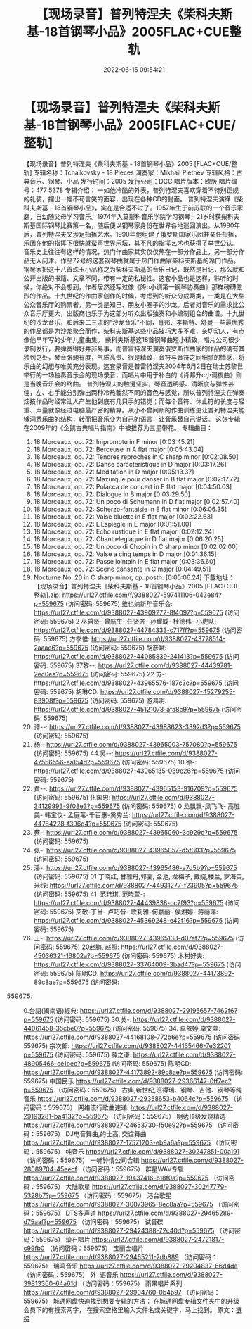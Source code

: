 ﻿---
title: 【现场录音】普列特涅夫《柴科夫斯基-18首钢琴小品》2005FLAC+CUE整轨
date: 2022-06-15 09:54:21
categories: 古典音乐、新世纪、纯音雅乐
tags: 纯音雅乐
---
# 【现场录音】普列特涅夫《柴科夫斯基-18首钢琴小品》2005[FLAC+CUE/整轨]

【现场录音】普列特涅夫《柴科夫斯基 -
18首钢琴小品》2005 [FLAC+CUE/整轨]
专辑名称：Tchaikovsky - 18
Pieces
演奏家：Mikhail
Pletnev
专辑风格：古典音乐、钢琴、小品
发行时间：2005
发行公司：DGG
唱片版本：欧版
唱片编号：477 5378
专辑介绍：
一如他冷酷的外表，普列特涅夫喜欢穿着不特别正规的礼装，摆出一幅不苟言笑的面容，出现在各种CD的封面。
普列特涅夫演绎《柴科夫斯基 -
18首钢琴小品》，实在是合适不过了。1957年生于前苏联的一个音乐家庭，自幼随父母学习音乐。1974年入莫斯科音乐学院学习钢琴，21岁时获柴科夫斯基国际钢琴比赛第一名，随后便以钢琴家身份在世界各地巡回演出。从1980年后，普列特涅夫又涉足指挥艺术。1990年他组建了俄罗斯国家乐团并亲任指挥，乐团在他的指挥下很快就蜚声世界乐坛，其不凡的指挥艺术也获得了举世公认。
音乐史上往往有这样的情况，热门作曲家其实仅仅热在一部分作品上，另一部分作品无人问津。作品72号的这套钢琴曲就属于热门作曲家柴科夫斯基的冷门作品。钢琴家把这十八首珠玉小品称之为柴科夫斯基的音乐日记，既然是日记，那么就和公开出版的书籍、文章不同，带有一定的私秘性。这套小品也是这样，聆听的时候，你绝对不会想到，作者居然还写过像《降b小调第一钢琴协奏曲》那样磅礴激烈的作品。十九世纪的作曲家创作的时候，考虑到的听众分成两类，一类是在大型公众音乐厅的购票者，另一类是知己、朋友小圈子的沙龙。后者对音乐的需求比公众音乐厅更大，出版商也乐于为这部分听众出版独奏和小编制组合的曲谱。十九世纪的沙龙音乐，和后来二三流的“沙龙音乐”不同，肖邦、李斯特、舒曼一些最优秀的作品都是为沙龙聚会而作，柴科夫斯基这些小品技巧大多不难，亲切动人，有点像他早年写的少年儿童曲集。
柴科夫斯基这18首钢琴曲短小精致，唱片公司很少录制发行，要弹奏得好并非易事，而普雷特涅夫演奏俄罗斯作曲家的作品的确有其独到之处，琴音张驰有度，气质高贵、很是精致，音符与音符之间细腻的情感，将乐曲的幻想与唯美充分表现。这套录音是普雷特涅夫2004年6月2日在瑞士苏黎世举行的一场独奏音乐会的现场录音，而唱片中用于补白的《肖邦升c小调夜曲》则是当晚音乐会的终曲。
普列特涅夫的触键坚实，琴音透明感、清晰度与弹性甚佳，左、右手能分别弹出两种冷热截然不同的音色与感觉，所以普列特涅夫在弹奏炫技作品时经常让人产生他到底有几只手的错觉；而每个音符、休止符的长度与轻重、声量就像经过电脑最严密的精算。从小不曾间断的作曲训练更让普列特涅夫能够洞悉乐曲的结构，转而把音乐变为自己的语言，让音乐替自己说话。
这张专辑在2009年的《企鹅古典唱片指南》中被推荐为三星带花。
专辑曲目：
01. 18 Morceaux, op. 72:
Impromptu in F minor
[0:03:45.21]
02. 18 Morceaux, op. 72:
Berceuse in A flat major
[0:05:43.04]
03. 18 Morceaux, op. 72:
Tendres reproches in C sharp minor
[0:02:08.50]
04. 18 Morceaux, op. 72: Danse
caracteristique in D major
[0:03:17.26]
05. 18 Morceaux, op. 72:
Meditation in D major
[0:05:13.37]
06. 18 Morceaux, op. 72:
Mazurque pour danser in B flat major
[0:02:17.72]
07. 18 Morceaux, op. 72:
Polacca de concert in E flat major
[0:04:50.03]
08. 18 Morceaux, op. 72:
Dialogue in B major
[0:03:29.50]
09. 18 Morceaux, op. 72: Un
poco di Schumann in D flat major
[0:02:57.40]
10. 18 Morceaux, op. 72:
Scherzo-fantaisie in E flat minor
[0:06:06.35]
11. 18 Morceaux, op. 72: Valse
bluette in E flat major
[0:02:22.63]
12. 18 Morceaux, op. 72:
L'Espiegle in E major
[0:01:51.00]
13. 18 Morceaux, op. 72: Echo
rustique in E flat major
[0:02:12.24]
14. 18 Morceaux, op. 72: Chant
elegiaque in D flat major
[0:06:20.25]
15. 18 Morceaux, op. 72: Un
poco di Chopin in C sharp minor
[0:02:02.00]
16. 18 Morceaux, op. 72: Valse
a cinq temps in D major
[0:01:36.15]
17. 18 Morceaux, op. 72: Passe
lointain in E flat major
[0:03:36.60]
18. 18 Morceaux, op. 72: Scene
dansante in C major
[0:04:49.51]
19. Nocturne No. 20 in C sharp
minor, op. posth.
[0:05:06.24]
下载地址：
【现场录音】普列特涅夫《柴科夫斯基 - 18首钢琴小品》2005 [FLAC+CUE整轨].zip: https://url27.ctfile.com/f/9388027-597411106-043e84?p=559675
(访问密码: 559675)
维也纳新年音乐会: https://url27.ctfile.com/d/9388027-43909272-8f4097?p=559675
(访问密码: 559675)
2 巫启贤- 曾航生- 任贤齐- 孙耀威- 杜德伟- 小虎队: https://url27.ctfile.com/d/9388027-44784333-c717ff?p=559675
(访问密码: 559675)
方季惟: https://url27.ctfile.com/d/9388027-43778514-2aaae6?p=559675
(访问密码: 559675)
胡彦斌: https://url27.ctfile.com/d/9388027-44085839-241413?p=559675
(访问密码: 559675)
37黎--: https://url27.ctfile.com/d/9388027-44439781-2ec0ea?p=559675
(访问密码: 559675)
22 苏-: https://url27.ctfile.com/d/9388027-43965576-187c3c?p=559675
(访问密码: 559675)
胡琳CD: https://url27.ctfile.com/d/9388027-45279255-83908f?p=559675
(访问密码: 559675)
游鸿明: https://url27.ctfile.com/d/9388027-45121073-afa8c9?p=559675
(访问密码: 559675)
24. 谭--: https://url27.ctfile.com/d/9388027-43988623-3392d3?p=559675
(访问密码: 559675)
06. 杨-: https://url27.ctfile.com/d/9388027-43965003-757080?p=559675
(访问密码: 559675)
44.吴--: https://url27.ctfile.com/d/9388027-47556556-ea154d?p=559675
(访问密码: 559675)
10.徐-: https://url27.ctfile.com/d/9388027-43965135-039e26?p=559675
(访问密码: 559675)
15. 黄--: https://url27.ctfile.com/d/9388027-43965153-916709?p=559675
(访问密码: 559675)
伍国忠: https://url27.ctfile.com/d/9388027-34129993-9f08e3?p=559675
(访问密码: 559675)
0 龙飘飘-凤飞飞- 高胜美- 韩宝仪-
孟庭苇-千百惠-奚秀兰: https://url27.ctfile.com/d/9388027-44784228-f396d4?p=559675
(访问密码: 559675)
07. 蔡-: https://url27.ctfile.com/d/9388027-43965060-3c929d?p=559675
(访问密码: 559675)
03. 张-: https://url27.ctfile.com/d/9388027-43965057-d5f303?p=559675
(访问密码: 559675)
20. 潘-: https://url27.ctfile.com/d/9388027-43965486-a7d5b9?p=559675
(访问密码: 559675)
01 丁晓红, 甘雅丹,郭宴, 金池, 龙梅子, 戴娆,楼兰, 罗海英,米线: https://url27.ctfile.com/d/9388027-44931277-f23905?p=559675
(访问密码: 559675)
41  范玮琪, 范晓萱-: https://url27.ctfile.com/d/9388027-44439838-cc7f93?p=559675
(访问密码: 559675)
艾敬-丁当- 卢巧音- 歌莉雅-何嘉丽- 侯湘婷- 蒋丽萍: https://url27.ctfile.com/d/9388027-45369248-e42f16?p=559675
(访问密码: 559675)
11. 王-: https://url27.ctfile.com/d/9388027-43965138-d07af7?p=559675
(访问密码: 559675)
20赵鹏, 赵照: https://url27.ctfile.com/d/9388027-45036321-16802a?p=559675
(访问密码: 559675)
木村好夫: https://url27.ctfile.com/d/9388027-33764009-3bad47?p=559675
(访问密码: 559675)
陈明CD:
https://url27.ctfile.com/d/9388027-44173892-89c8ae?p=559675
(访问密码:
559675)
0.台語(闽南语)經典: https://url27.ctfile.com/d/9388027-29195657-7462f6?p=559675
(访问密码: 559675)
30.关-: https://url27.ctfile.com/d/9388027-44061458-35cbe0?p=559675
(访问密码: 559675)
34. 卓依婷,卓文萱: https://url27.ctfile.com/d/9388027-44168108-772b6e?p=559675
(访问密码: 559675)
宗次郎: https://url27.ctfile.com/d/9388027-44165466-7e3220?p=559675
(访问密码: 559675)
薛之谦: https://url27.ctfile.com/d/9388027-48905466-ce1bec?p=559675
(访问密码: 559675)
陈明CD: https://url27.ctfile.com/d/9388027-44173892-89c8ae?p=559675
(访问密码: 559675)
中国民乐
https://url27.ctfile.com/d/9388027-29366147-0ff7ec?p=559675
（访问密码：559675）
古典,新世纪,班得瑞、钢琴、吉他、钢琴等纯音乐
https://url27.ctfile.com/d/9388027-29358653-b4064c?p=559675
（访问密码：559675）
网络流行歌曲速递.
https://url27.ctfile.com/d/9388027-29193281-ba4132?p=559675
（访问密码：559675）
明达顶级发烧精选
https://url27.ctfile.com/d/9388027-24653730-f50e92?p=559675
（访问密码：559675）
DJ电音舞曲,的士高, 交谊舞曲
https://url27.ctfile.com/d/9388027-17571203-eb9a6a?p=559675
（访问密码：559675）
纯音乐
https://url27.ctfile.com/d/9388027-30247851-00a191
（访问密码：559675）
一听钟情公司合辑
https://url27.ctfile.com/d/9388027-28089704-45eecf
（访问密码：559675）
群星WAV专辑
https://url27.ctfile.com/d/9388027-19437416-b18f0a?p=559675
（访问密码：559675）
大陆歌星
https://url27.ctfile.com/d/9388027-30247779-5328b7?p=559675
（访问密码：559675）
港台歌星
https://url27.ctfile.com/d/9388027-30073965-8ec8aa?p=559675
（访问密码：559675）
DTS多声道
https://url27.ctfile.com/d/9388027-29465289-d75aaf?p=559675
（访问密码：559675）
试音碟
https://url27.ctfile.com/d/9388027-29424388-72c40d?p=559675
（访问密码：559675）
滚石唱片
https://url27.ctfile.com/d/9388027-24721817-c99fb0
（访问密码：559675）
宝丽金唱片
https://url27.ctfile.com/d/9388027-29465211-2db889
（访问密码：559675）
瑞鸣音乐
https://url27.ctfile.com/d/9388027-29204837-66d4de
（访问密码：559675）
外  语音乐
https://url27.ctfile.com/d/9388027-39813360-64a61d
（访问密码：559675）
雨果唱片系列
https://url27.ctfile.com/d/9388027-29904760-0b4b97
（访问密码：559675）
城通网盘快速找到想要专辑的方法：
在城通网盘专辑文件夹中的升级会员下的有搜索两字，
在搜索空格里输入文件名或关键字，马上找到。
原文：[链接](https://blog.sina.com.cn/s/blog_1647c7e7601030xs4.html)
